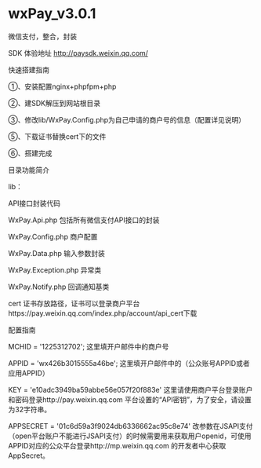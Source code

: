 # wxPay_v3.0.1
微信支付，整合，封装


SDK
体验地址
http://paysdk.weixin.qq.com/

快速搭建指南

①、安装配置nginx+phpfpm+php

②、建SDK解压到网站根目录

③、修改lib/WxPay.Config.php为自己申请的商户号的信息（配置详见说明）

⑤、下载证书替换cert下的文件

⑥、搭建完成

目录功能简介

lib：

API接口封装代码

WxPay.Api.php 包括所有微信支付API接口的封装

WxPay.Config.php  商户配置

WxPay.Data.php   输入参数封装

WxPay.Exception.php  异常类

WxPay.Notify.php    回调通知基类

cert
证书存放路径，证书可以登录商户平台https://pay.weixin.qq.com/index.php/account/api_cert下载

配置指南

MCHID = '1225312702';
这里填开户邮件中的商户号

APPID = 'wx426b3015555a46be';
这里填开户邮件中的（公众账号APPID或者应用APPID）

KEY = 'e10adc3949ba59abbe56e057f20f883e'
这里请使用商户平台登录账户和密码登录http://pay.weixin.qq.com 平台设置的“API密钥”，为了安全，请设置为32字符串。

APPSECRET = '01c6d59a3f9024db6336662ac95c8e74'
改参数在JSAPI支付（open平台账户不能进行JSAPI支付）的时候需要用来获取用户openid，可使用APPID对应的公众平台登录http://mp.weixin.qq.com 的开发者中心获取AppSecret。